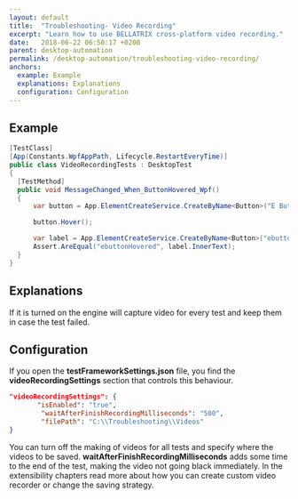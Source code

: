```yaml
---
layout: default
title:  "Troubleshooting- Video Recording"
excerpt: "Learn how to use BELLATRIX cross-platform video recording."
date:   2018-06-22 06:50:17 +0200
parent: desktop-automation
permalink: /desktop-automation/troubleshooting-video-recording/
anchors:
  example: Example
  explanations: Explanations
  configuration: Configuration
---
```

Example
-------
```csharp
[TestClass]
[App(Constants.WpfAppPath, Lifecycle.RestartEveryTime)]
public class VideoRecordingTests : DesktopTest
{
  [TestMethod]
  public void MessageChanged_When_ButtonHovered_Wpf()
  {
      var button = App.ElementCreateService.CreateByName<Button>("E Button");

      button.Hover();

      var label = App.ElementCreateService.CreateByName<Button>("ebuttonHovered");
      Assert.AreEqual("ebuttonHovered", label.InnerText);
  }
}
```

Explanations
------------
If it is turned on the engine will capture video for every test and keep them in case the test failed.

Configuration
-------------
If you open the **testFrameworkSettings.json** file, you find the **videoRecordingSettings** section that controls this behaviour.
```json
"videoRecordingSettings": {
       "isEnabled": "true",
        "waitAfterFinishRecordingMilliseconds": "500",
        "filePath": "C:\\Troubleshooting\\Videos"
}
```
You can turn off the making of videos for all tests and specify where the videos to be saved. **waitAfterFinishRecordingMilliseconds** adds some time to the end of the test, making the video not going black immediately. In the extensibility chapters read more about how you can create custom video recorder or change the saving strategy.